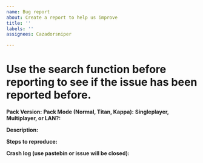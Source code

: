 ```yaml
---
name: Bug report
about: Create a report to help us improve
title: ''
labels: ''
assignees: Cazadorsniper

---
```


# Use the search function before reporting to see if the issue has been reported before.
**Pack Version:**
**Pack Mode (Normal, Titan, Kappa):**
**Singleplayer, Multiplayer, or LAN?:**

**Description:**

**Steps to reproduce:**

**Crash log (use pastebin or issue will be closed):**

